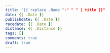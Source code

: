 ```yaml
---
title: "{{ replace .Name "-" " " | title }}"
date: {{ .Date }}
publishdate: {{ .Date }}
racedate: {{ .Date }}
distance: {{ .Distance }}
tags: []
comments: true
draft: true
---
```

